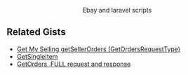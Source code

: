 
<p align="center">
Ebay and laravel scripts
</p>

## Related Gists

- [Get My Selling getSellerOrders (GetOrdersRequestType)](https://gist.github.com/dreboard/bdf1f2b992ab011b4274010f29f3c3c1)
- [GetSingleItem](https://gist.github.com/dreboard/f2b545b0e045dbe2e7ced70fae8a10b0)
- [GetOrders, FULL request and response](https://gist.github.com/dreboard/4c57f38b1516cde552ed01feed751a01)



